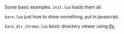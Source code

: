 Some basic examples. `init.lua` loads them all.

`bare.lua` just how to show something, put in javascript.

`bare_dir_chrome.lua`  *basic* directory viewer using 
[lfs](https://keplerproject.github.io/luafilesystem/manual.html).
